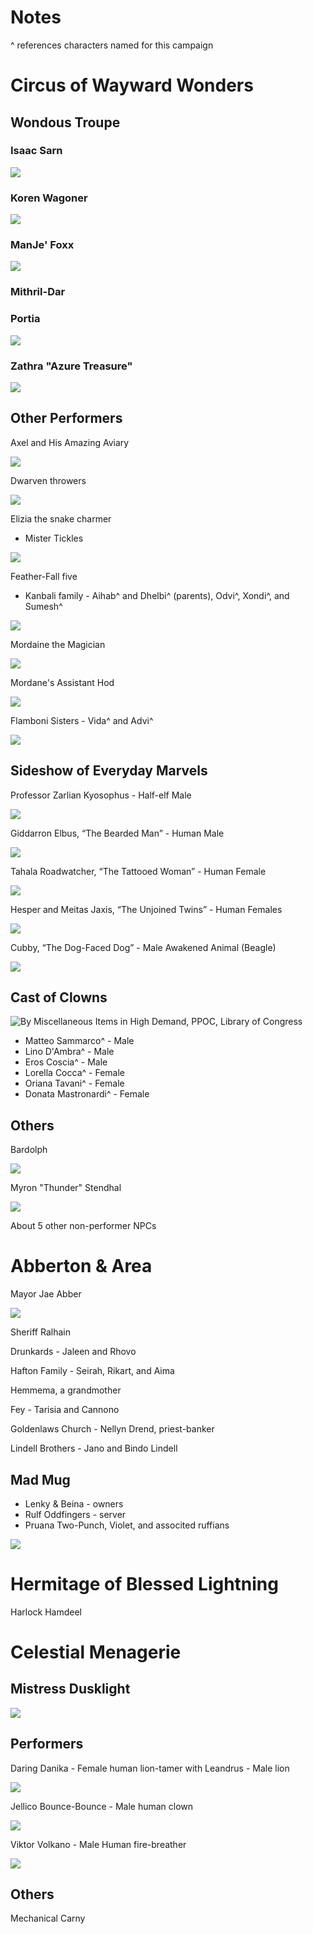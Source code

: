 # Notes
^ references characters named for this campaign
# Circus of Wayward Wonders
## Wondous Troupe
### Isaac Sarn
![](images/Isaac_Sarn.png)

### Koren Wagoner
![](images/Koren.jpg)

### ManJe' Foxx
![](images/Manje.png)

### Mithril-Dar

### Portia
![](images/Portia.jpg)

### Zathra "Azure Treasure"
![](images/Zathra.png)

## Other Performers
Axel and His Amazing Aviary

![](https://i.imgur.com/hlhHCM5.png)

Dwarven throwers

![](https://i.imgur.com/LhXf55l.png)

Elizia the snake charmer
* Mister Tickles

![](https://i.imgur.com/nLF0SiS.png)

Feather-Fall five
* Kanbali family - Aihab^ and Dhelbi^ (parents), Odvi^, Xondi^, and Sumesh^

![](https://i.imgur.com/ngz7TQs.png)

Mordaine the Magician

![](https://i.imgur.com/gsMBeSZ.png)

Mordane's Assistant Hod

![](https://static.wikia.nocookie.net/dice-will-roll/images/e/e5/Hod.png/revision/latest?cb=20200820175637)

Flamboni Sisters - Vida^ and Advi^

![](https://i.imgur.com/wNSNsle.png)

## Sideshow of Everyday Marvels
Professor Zarlian Kyosophus - Half-elf Male

![](https://static.wikia.nocookie.net/dice-will-roll/images/9/96/The_Professor.png/revision/latest?cb=20200811232632)

Giddarron Elbus, “The Bearded Man” - Human Male

![](https://static.wikia.nocookie.net/dice-will-roll/images/1/1f/Gidarron_Elbus.png/revision/latest?cb=20200816145337)

Tahala Roadwatcher, “The Tattooed Woman” - Human Female

![](https://static.wikia.nocookie.net/dice-will-roll/images/4/4d/Tahala_Roadwatcher_Token.png/revision/latest?cb=20200816145503)

Hesper and Meitas Jaxis, “The Unjoined Twins” - Human Females

![](https://static.wikia.nocookie.net/dice-will-roll/images/3/34/Hesper_and_Meitas_Jaxis_token.png/revision/latest?cb=20200816145642)

Cubby, “The Dog-Faced Dog” - Male Awakened Animal (Beagle)

![](https://static.wikia.nocookie.net/dice-will-roll/images/1/1e/Cubby.png/revision/latest?cb=20200816145905)

## Cast of Clowns
![By Miscellaneous Items in High Demand, PPOC, Library of Congress](images/circus_clowns.jpg)
* Matteo Sammarco^ - Male
* Lino D'Ambra^ - Male
* Eros Coscia^ - Male
* Lorella Cocca^ - Female
* Oriana Tavani^ - Female
* Donata Mastronardi^ - Female

## Others
Bardolph

![](images/Bardolph.jpg)

Myron "Thunder" Stendhal

![](https://static.wikia.nocookie.net/dice-will-roll/images/d/d3/Marko-horvatin-the-professor.jpg/revision/latest?cb=20200809125557)

About 5 other non-performer NPCs

# Abberton & Area
Mayor Jae Abber

![](https://static.wikia.nocookie.net/dice-will-roll/images/d/d1/Mayor_Abber.png/revision/latest?cb=20200823172212)

Sheriff Ralhain

Drunkards - Jaleen and Rhovo

Hafton Family - Seirah, Rikart, and Aima

Hemmema, a grandmother

Fey - Tarisia and Cannono

Goldenlaws Church - Nellyn Drend, priest-banker

Lindell Brothers - Jano and Bindo Lindell

## Mad Mug
* Lenky & Beina - owners
* Rulf Oddfingers - server
* Pruana Two-Punch, Violet, and associted ruffians

![](https://static.wikia.nocookie.net/dice-will-roll/images/d/df/Tdarko-stojanovic-pruana-two-punch-web2.jpg/revision/latest?cb=20201222202331)

# Hermitage of Blessed Lightning
Harlock Hamdeel

# Celestial Menagerie
## Mistress Dusklight
![](https://pbs.twimg.com/media/Etk4b_wXIAA30JE?format=jpg&name=900x900)

## Performers
Daring Danika - Female human lion-tamer with Leandrus - Male lion

![](https://static.wikia.nocookie.net/dice-will-roll/images/3/37/Unknown-1.png/revision/latest?cb=20201218164910)

Jellico Bounce-Bounce - Male human clown

![](https://static.wikia.nocookie.net/dice-will-roll/images/e/ed/Jellico_Bounce_Bounce.jpg/revision/latest?cb=20201218200831)

Viktor Volkano - Male Human fire-breather

![](https://upload.wikimedia.org/wikipedia/commons/thumb/0/0d/2011_1015_190306AA.JPG/800px-2011_1015_190306AA.JPG?20150116050412)

## Others
Mechanical Carny
